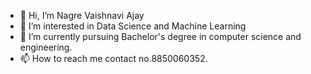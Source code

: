 - 👋 Hi, I’m Nagre Vaishnavi Ajay
- 👀 I’m interested in Data Science and Machine Learning
- 🌱 I’m currently pursuing Bachelor's degree in computer science and engineering. 
- 📫 How to reach me contact no.8850060352.

<!---
vnagre2000/vnagre2000 is a ✨ special ✨ repository because its `README.md` (this file) appears on your GitHub profile.
You can click the Preview link to take a look at your changes.
--->

